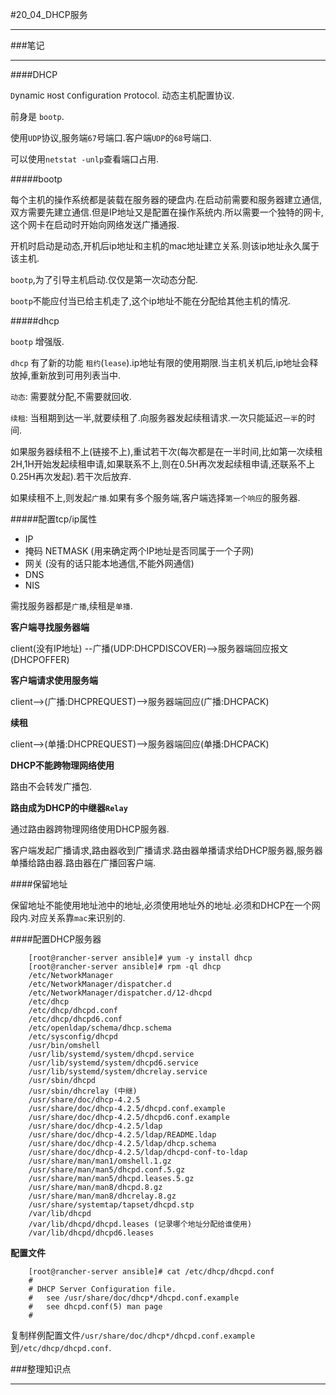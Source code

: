 #20_04_DHCP服务

---

###笔记

---

####DHCP

`D`ynamic `H`ost `C`onfiguration `P`rotocol. 动态主机配置协议.

前身是 `bootp`.

使用`UDP`协议,服务端`67`号端口.客户端`UDP`的`68`号端口.

可以使用`netstat -unlp`查看端口占用.

#####bootp

每个主机的操作系统都是装载在服务器的硬盘内.在启动前需要和服务器建立通信,双方需要先建立通信.但是IP地址又是配置在操作系统内.所以需要一个独特的网卡,这个网卡在启动时开始向网络发送广播通报.

开机时启动是动态,开机后ip地址和主机的mac地址建立关系.则该ip地址永久属于该主机.

`bootp`,为了引导主机启动.仅仅是第一次动态分配.

`bootp`不能应付当已给主机走了,这个ip地址不能在分配给其他主机的情况.

#####dhcp

`bootp` 增强版.

`dhcp` 有了新的功能 `租约`(`lease`).ip地址有限的使用期限.当主机关机后,ip地址会释放掉,重新放到可用列表当中.

`动态`: 需要就分配,不需要就回收.

`续租`: 当租期到达一半,就要续租了.向服务器发起续租请求.一次只能延迟`一半`的时间.

如果服务器续租不上(链接不上),重试若干次(每次都是在一半时间,比如第一次续租2H,1H开始发起续租申请,如果联系不上,则在0.5H再次发起续租申请,还联系不上0.25H再次发起).若干次后放弃.

如果续租不上,则发起`广播`.如果有多个服务端,客户端选择`第一个响应`的服务器.

#####配置tcp/ip属性

* IP
* 掩码 NETMASK (用来确定两个IP地址是否同属于一个子网)
* 网关 (没有的话只能本地通信,不能外网通信)
* DNS
* NIS

需找服务器都是`广播`,续租是`单播`.

**客户端寻找服务器端**

client(没有IP地址) --广播(UDP:DHCPDISCOVER)-->服务器端回应报文(DHCPOFFER)

**客户端请求使用服务端**

client-->(广播:DHCPREQUEST)-->服务器端回应(广播:DHCPACK)

**续租**

client-->(单播:DHCPREQUEST)-->服务器端回应(单播:DHCPACK)

**DHCP不能跨物理网络使用**

路由不会转发广播包.

**路由成为DHCP的中继器`Relay`**

通过路由器跨物理网络使用DHCP服务器.

客户端发起广播请求,路由器收到广播请求.路由器单播请求给DHCP服务器,服务器单播给路由器.路由器在广播回客户端.

####保留地址

保留地址不能使用地址池中的地址,必须使用地址外的地址.必须和DHCP在一个网段内.对应关系靠`mac`来识别的.

####配置DHCP服务器

		[root@rancher-server ansible]# yum -y install dhcp
		[root@rancher-server ansible]# rpm -ql dhcp
		/etc/NetworkManager
		/etc/NetworkManager/dispatcher.d
		/etc/NetworkManager/dispatcher.d/12-dhcpd
		/etc/dhcp
		/etc/dhcp/dhcpd.conf
		/etc/dhcp/dhcpd6.conf
		/etc/openldap/schema/dhcp.schema
		/etc/sysconfig/dhcpd
		/usr/bin/omshell
		/usr/lib/systemd/system/dhcpd.service
		/usr/lib/systemd/system/dhcpd6.service
		/usr/lib/systemd/system/dhcrelay.service
		/usr/sbin/dhcpd
		/usr/sbin/dhcrelay (中继)
		/usr/share/doc/dhcp-4.2.5
		/usr/share/doc/dhcp-4.2.5/dhcpd.conf.example
		/usr/share/doc/dhcp-4.2.5/dhcpd6.conf.example
		/usr/share/doc/dhcp-4.2.5/ldap
		/usr/share/doc/dhcp-4.2.5/ldap/README.ldap
		/usr/share/doc/dhcp-4.2.5/ldap/dhcp.schema
		/usr/share/doc/dhcp-4.2.5/ldap/dhcpd-conf-to-ldap
		/usr/share/man/man1/omshell.1.gz
		/usr/share/man/man5/dhcpd.conf.5.gz
		/usr/share/man/man5/dhcpd.leases.5.gz
		/usr/share/man/man8/dhcpd.8.gz
		/usr/share/man/man8/dhcrelay.8.gz
		/usr/share/systemtap/tapset/dhcpd.stp
		/var/lib/dhcpd
		/var/lib/dhcpd/dhcpd.leases (记录哪个地址分配给谁使用)
		/var/lib/dhcpd/dhcpd6.leases
		
**配置文件**

		[root@rancher-server ansible]# cat /etc/dhcp/dhcpd.conf
		#
		# DHCP Server Configuration file.
		#   see /usr/share/doc/dhcp*/dhcpd.conf.example
		#   see dhcpd.conf(5) man page
		#

复制样例配置文件`/usr/share/doc/dhcp*/dhcpd.conf.example`到`/etc/dhcp/dhcpd.conf`.

###整理知识点

---